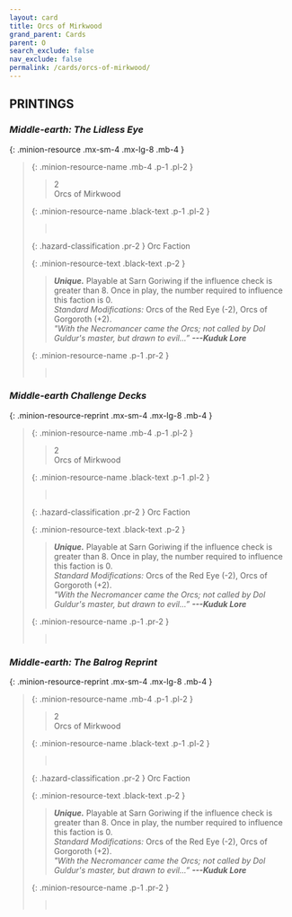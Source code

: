 ```yaml
---
layout: card
title: Orcs of Mirkwood
grand_parent: Cards
parent: O
search_exclude: false
nav_exclude: false
permalink: /cards/orcs-of-mirkwood/
---
```


## PRINTINGS


### _Middle-earth: The Lidless Eye_

{: .minion-resource .mx-sm-4 .mx-lg-8 .mb-4 }
> {: .minion-resource-name .mb-4 .p-1 .pl-2 }
> > <div class="hazard-mp">2</div>
> > <div class="card-name">Orcs of Mirkwood</div>
>
> {: .minion-resource-name .black-text .p-1 .pl-2 }
> > &nbsp;
>
> {: .hazard-classification .pr-2 }
> Orc Faction
>
> {: .minion-resource-text .black-text .p-2 }
> > _**Unique.**_ Playable at Sarn Goriwing if the influence check is greater than 8. Once in play, the number required to influence this faction is 0. <br>_Standard Modifications:_ Orcs of the Red Eye (-2), Orcs of Gorgoroth (+2). <br>_"With the Necromancer came the Orcs; not called by Dol Guldur's master, but drawn to evil...”_ ***---&#65279;Kuduk Lore***  
> 
> {: .minion-resource-name .p-1 .pr-2 }
> > <div class="card-shield"></div>
> > <div class="card-corruption-white">&nbsp;</div>

### _Middle-earth Challenge Decks_

{: .minion-resource-reprint .mx-sm-4 .mx-lg-8 .mb-4 }
> {: .minion-resource-name .mb-4 .p-1 .pl-2 }
> > <div class="hazard-mp">2</div>
> > <div class="card-name">Orcs of Mirkwood</div>
>
> {: .minion-resource-name .black-text .p-1 .pl-2 }
> > &nbsp;
>
> {: .hazard-classification .pr-2 }
> Orc Faction
>
> {: .minion-resource-text .black-text .p-2 }
> > _**Unique.**_ Playable at Sarn Goriwing if the influence check is greater than 8. Once in play, the number required to influence this faction is 0. <br>_Standard Modifications:_ Orcs of the Red Eye (-2), Orcs of Gorgoroth (+2). <br>_"With the Necromancer came the Orcs; not called by Dol Guldur's master, but drawn to evil...”_ ***---&#65279;Kuduk Lore***  
> 
> {: .minion-resource-name .p-1 .pr-2 }
> > <div class="card-shield"></div>
> > <div class="card-corruption-white">&nbsp;</div>

### _Middle-earth: The Balrog Reprint_

{: .minion-resource-reprint .mx-sm-4 .mx-lg-8 .mb-4 }
> {: .minion-resource-name .mb-4 .p-1 .pl-2 }
> > <div class="hazard-mp">2</div>
> > <div class="card-name">Orcs of Mirkwood</div>
>
> {: .minion-resource-name .black-text .p-1 .pl-2 }
> > &nbsp;
>
> {: .hazard-classification .pr-2 }
> Orc Faction
>
> {: .minion-resource-text .black-text .p-2 }
> > _**Unique.**_ Playable at Sarn Goriwing if the influence check is greater than 8. Once in play, the number required to influence this faction is 0. <br>_Standard Modifications:_ Orcs of the Red Eye (-2), Orcs of Gorgoroth (+2). <br>_"With the Necromancer came the Orcs; not called by Dol Guldur's master, but drawn to evil...”_ ***---&#65279;Kuduk Lore***  
> 
> {: .minion-resource-name .p-1 .pr-2 }
> > <div class="card-shield"></div>
> > <div class="card-corruption-white">&nbsp;</div>
